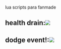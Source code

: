 lua scripts para fanmade

## health drain:![](https://drive.google.com/file/d/1qOPrx3_WjPBmJgVfRyP0xviu0toq7r9Z/view)
## dodge event!:![](https://github.com/ShadowMario/FNF-PsychEngine/discussions/2112)